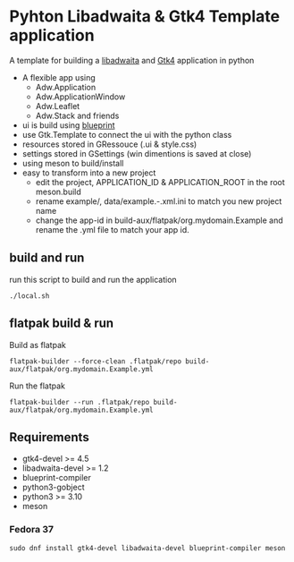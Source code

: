 # Pyhton Libadwaita & Gtk4 Template application
A template for building a [libadwaita](https://gnome.pages.gitlab.gnome.org/libadwaita/doc/main/index.html) and [Gtk4](https://docs.gtk.org/gtk4/index.html) application in python

- A flexible app using 
  - Adw.Application
  - Adw.ApplicationWindow
  - Adw.Leaflet
  - Adw.Stack and friends
- ui is build using [blueprint](https://jwestman.pages.gitlab.gnome.org/blueprint-compiler/)
- use Gtk.Template to connect the ui with the python class
- resources stored in GRessouce (.ui & style.css)
- settings stored in GSettings (win dimentions is saved at close)
- using meson to build/install
- easy to transform into a new project
  - edit the project, APPLICATION_ID & APPLICATION_ROOT in the root meson.build
  - rename example/, data/example.-.xml.ini to match you new project name
  - change the app-id in build-aux/flatpak/org.mydomain.Example and rename the .yml file to match your app id.
  


## build and run

run this script to build and run the application

```
./local.sh
```

## flatpak build & run

Build as flatpak
```
flatpak-builder --force-clean .flatpak/repo build-aux/flatpak/org.mydomain.Example.yml
```

Run the flatpak
```
flatpak-builder --run .flatpak/repo build-aux/flatpak/org.mydomain.Example.yml
```


## Requirements

- gtk4-devel >= 4.5
- libadwaita-devel >= 1.2
- blueprint-compiler
- python3-gobject
- python3 >= 3.10
- meson

### Fedora 37

```
sudo dnf install gtk4-devel libadwaita-devel blueprint-compiler meson
```
